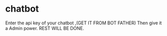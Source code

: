 # chatbot
Enter the api key of your chatbot ,(GET IT FROM BOT FATHER) 
Then give it a Admin power. 
REST WILL BE DONE. 
